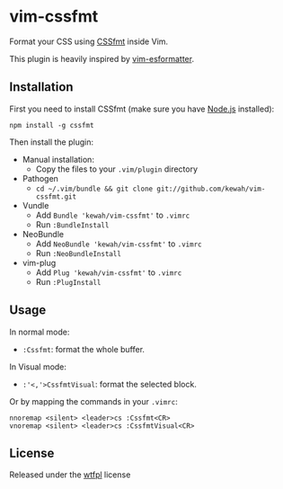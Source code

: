 # vim-cssfmt

Format your CSS using [CSSfmt](https://github.com/morishitter/cssfmt) inside Vim.

This plugin is heavily inspired by [vim-esformatter](https://github.com/millermedeiros/esformatter).

## Installation

First you need to install CSSfmt (make sure you have [Node.js](https://nodejs.org/) 
installed):

```
npm install -g cssfmt
```

Then install the plugin:

* Manual installation:
  - Copy the files to your `.vim/plugin` directory
* Pathogen
  - `cd ~/.vim/bundle && git clone git://github.com/kewah/vim-cssfmt.git`
* Vundle
  - Add `Bundle 'kewah/vim-cssfmt'` to `.vimrc`
  - Run `:BundleInstall`
* NeoBundle
  - Add `NeoBundle 'kewah/vim-cssfmt'` to `.vimrc`
  - Run `:NeoBundleInstall`
* vim-plug
  - Add `Plug 'kewah/vim-cssfmt'` to `.vimrc`
  - Run `:PlugInstall`


## Usage

In normal mode:
* `:Cssfmt`: format the whole buffer.

In Visual mode:
* `:'<,'>CssfmtVisual`: format the selected block.

Or by mapping the commands in your `.vimrc`:
```
nnoremap <silent> <leader>cs :Cssfmt<CR>
vnoremap <silent> <leader>cs :CssfmtVisual<CR>
```


## License

Released under the [wtfpl](http://sam.zoy.org/wtfpl/COPYING) license
